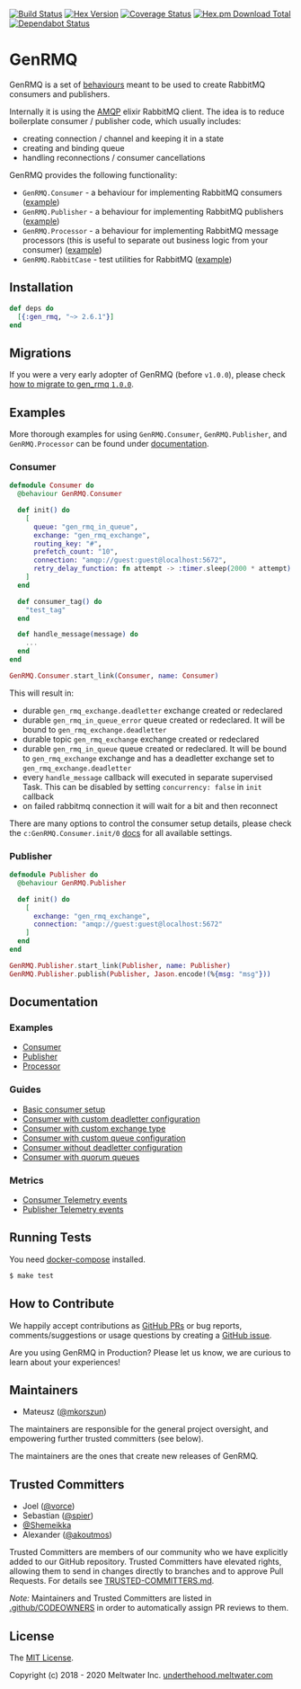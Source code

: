 [![Build Status](https://travis-ci.org/meltwater/gen_rmq.svg?branch=master)](https://travis-ci.org/meltwater/gen_rmq)
[![Hex Version](http://img.shields.io/hexpm/v/gen_rmq.svg)](https://hex.pm/packages/gen_rmq)
[![Coverage Status](https://coveralls.io/repos/github/meltwater/gen_rmq/badge.svg?branch=master)](https://coveralls.io/github/meltwater/gen_rmq?branch=master)
[![Hex.pm Download Total](https://img.shields.io/hexpm/dt/gen_rmq.svg?style=flat-square)](https://hex.pm/packages/gen_rmq)
[![Dependabot Status](https://api.dependabot.com/badges/status?host=github&repo=meltwater/gen_rmq)](https://dependabot.com)

# GenRMQ

GenRMQ is a set of [behaviours][behaviours] meant to be used to create RabbitMQ consumers and publishers.

Internally it is using the [AMQP][amqp] elixir RabbitMQ client. The idea is to reduce boilerplate consumer / publisher code, which usually includes:

- creating connection / channel and keeping it in a state
- creating and binding queue
- handling reconnections / consumer cancellations

GenRMQ provides the following functionality:

- `GenRMQ.Consumer` - a behaviour for implementing RabbitMQ consumers ([example][example_consumer])
- `GenRMQ.Publisher` - a behaviour for implementing RabbitMQ publishers ([example][example_publisher])
- `GenRMQ.Processor` - a behaviour for implementing RabbitMQ message processors (this is useful to separate out business logic from your consumer) ([example][example_processor])
- `GenRMQ.RabbitCase` - test utilities for RabbitMQ ([example][example_rabbit_case])

## Installation

```elixir
def deps do
  [{:gen_rmq, "~> 2.6.1"}]
end
```

## Migrations

If you were a very early adopter of GenRMQ (before `v1.0.0`), please check [how to migrate to gen_rmq `1.0.0`][migrating_to_100].

## Examples

More thorough examples for using `GenRMQ.Consumer`, `GenRMQ.Publisher`, and `GenRMQ.Processor`
can be found under [documentation][examples].

### Consumer

```elixir
defmodule Consumer do
  @behaviour GenRMQ.Consumer

  def init() do
    [
      queue: "gen_rmq_in_queue",
      exchange: "gen_rmq_exchange",
      routing_key: "#",
      prefetch_count: "10",
      connection: "amqp://guest:guest@localhost:5672",
      retry_delay_function: fn attempt -> :timer.sleep(2000 * attempt) end
    ]
  end

  def consumer_tag() do
    "test_tag"
  end

  def handle_message(message) do
    ...
  end
end
```

```elixir
GenRMQ.Consumer.start_link(Consumer, name: Consumer)
```

This will result in:

- durable `gen_rmq_exchange.deadletter` exchange created or redeclared
- durable `gen_rmq_in_queue_error` queue created or redeclared. It will be bound to `gen_rmq_exchange.deadletter`
- durable topic `gen_rmq_exchange` exchange created or redeclared
- durable `gen_rmq_in_queue` queue created or redeclared. It will be bound to `gen_rmq_exchange` exchange and has a deadletter exchange set to `gen_rmq_exchange.deadletter`
- every `handle_message` callback will executed in separate supervised Task. This can be disabled by setting `concurrency: false` in `init` callback
- on failed rabbitmq connection it will wait for a bit and then reconnect

There are many options to control the consumer setup details, please check the `c:GenRMQ.Consumer.init/0` [docs][consumer_doc] for all available settings.

### Publisher

```elixir
defmodule Publisher do
  @behaviour GenRMQ.Publisher

  def init() do
    [
      exchange: "gen_rmq_exchange",
      connection: "amqp://guest:guest@localhost:5672"
    ]
  end
end
```

```elixir
GenRMQ.Publisher.start_link(Publisher, name: Publisher)
GenRMQ.Publisher.publish(Publisher, Jason.encode!(%{msg: "msg"}))
```

## Documentation

### Examples

- [Consumer][example_consumer]
- [Publisher][example_publisher]
- [Processor][example_processor]

### Guides

- [Basic consumer setup][guide_consumer_basic_setup]
- [Consumer with custom deadletter configuration][guide_consumer_with_custom_deadletter_configuration]
- [Consumer with custom exchange type][guide_consumer_with_custom_exchange_type]
- [Consumer with custom queue configuration][guide_consumer_with_custom_queue_configuration]
- [Consumer without deadletter configuration][without_deadletter_configuration]
- [Consumer with quorum queues][with_quorum_queue_type]

### Metrics

- [Consumer Telemetry events][consumer_telemetry_events]
- [Publisher Telemetry events][publisher_telemetry_events]

## Running Tests

You need [docker-compose][docker_compose] installed.

```bash
$ make test
```

## How to Contribute

We happily accept contributions as [GitHub PRs][github_prs] or bug reports, comments/suggestions or usage questions by creating a [GitHub issue][gen_rmq_issues].

Are you using GenRMQ in Production? Please let us know, we are curious to learn about your experiences!

## Maintainers

- Mateusz ([@mkorszun](https://github.com/mkorszun))

The maintainers are responsible for the general project oversight, and empowering further trusted committers (see below).

The maintainers are the ones that create new releases of GenRMQ.

## Trusted Committers

- Joel ([@vorce](https://github.com/vorce))
- Sebastian ([@spier](https://github.com/spier))
- [@Shemeikka](https://github.com/Shemeikka)
- Alexander ([@akoutmos](https://github.com/akoutmos))

Trusted Committers are members of our community who we have explicitly added to our GitHub repository. Trusted Committers have elevated rights, allowing them to send in changes directly to branches and to approve Pull Requests. For details see [TRUSTED-COMMITTERS.md][trusted_commiters].

_Note:_ Maintainers and Trusted Committers are listed in [.github/CODEOWNERS][code_owners] in order to automatically assign PR reviews to them.

## License

The [MIT License][license].

Copyright (c) 2018 - 2020 Meltwater Inc. [underthehood.meltwater.com][underthehood]

[behaviours]: https://elixir-lang.org/getting-started/typespecs-and-behaviours.html#behaviours
[amqp]: https://github.com/pma/amqp
[migrating_to_100]: https://github.com/meltwater/gen_rmq/wiki/Migrations#0---100
[consumer_doc]: https://github.com/meltwater/gen_rmq/blob/master/lib/consumer.ex
[docker_compose]: https://docs.docker.com/compose/
[github_prs]: https://help.github.com/articles/about-pull-requests/
[gen_rmq_issues]: https://github.com/meltwater/gen_rmq/issues
[priority_queues]: https://www.rabbitmq.com/priority.html
[underthehood]: http://underthehood.meltwater.com/
[examples]: https://github.com/meltwater/gen_rmq/blob/master/documentation/examples
[example_consumer]: https://github.com/meltwater/gen_rmq/blob/master/documentation/examples/consumer.ex
[example_publisher]: https://github.com/meltwater/gen_rmq/blob/master/documentation/examples/publisher.ex
[example_processor]: https://github.com/meltwater/gen_rmq/blob/master/documentation/examples/processor.ex
[example_rabbit_case]: https://github.com/meltwater/gen_rmq/blob/master/test/gen_rmq_publisher_test.exs
[guide_consumer_basic_setup]: https://github.com/meltwater/gen_rmq/blob/master/documentation/guides/consumer/basic_setup.md
[guide_consumer_with_custom_deadletter_configuration]: https://github.com/meltwater/gen_rmq/blob/master/documentation/guides/consumer/with_custom_deadletter_configuration.md
[guide_consumer_with_custom_exchange_type]: https://github.com/meltwater/gen_rmq/blob/master/documentation/guides/consumer/with_custom_exchange_type.md
[guide_consumer_with_custom_queue_configuration]: https://github.com/meltwater/gen_rmq/blob/master/documentation/guides/consumer/with_custom_queue_configuration.md
[without_deadletter_configuration]: https://github.com/meltwater/gen_rmq/blob/master/documentation/guides/consumer/without_deadletter_configuration.md
[with_quorum_queue_type]: https://github.com/meltwater/gen_rmq/blob/master/documentation/guides/consumer/with_quorum_queue_type.md
[consumer_telemetry_events]: https://github.com/meltwater/gen_rmq/blob/master/documentation/guides/consumer/telemetry_events.md
[publisher_telemetry_events]: https://github.com/meltwater/gen_rmq/blob/master/documentation/guides/publisher/telemetry_events.md
[trusted_commiters]: https://github.com/meltwater/gen_rmq/blob/master/TRUSTED-COMMITTERS.md
[code_owners]: https://github.com/meltwater/gen_rmq/blob/master/.github/CODEOWNERS
[license]: https://github.com/meltwater/gen_rmq/blob/master/LICENSE
